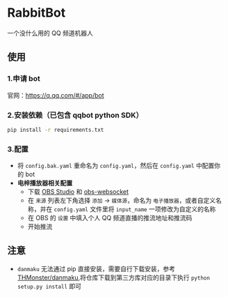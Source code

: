 # RabbitBot

一个没什么用的 QQ 频道机器人

## 使用

### 1.申请 bot

官网：https://q.qq.com/#/app/bot

### 2.安装依赖（已包含 qqbot python SDK）

```bash
pip install -r requirements.txt
```

### 3.配置

- 将 `config.bak.yaml` 重命名为 `config.yaml`，然后在 `config.yaml` 中配置你的 bot
- **电梓播放器相关配置**
  - 下载 [OBS Studio](https://obsproject.com/) 和 [obs-websocket](https://github.com/obsproject/obs-websocket/releases/tag/5.0.1)
  - 在 `来源` 列表左下角选择 `添加` -> `媒体源`，命名为 `电子播放器`，或者自定义名称，并在 `config.yaml` 文件里将 `input_name` 一项修改为自定义的名称
  - 在 OBS 的 `设置` 中填入个人 QQ 频道直播的推流地址和推流码
  - 开始推流

## 注意

- `danmaku` 无法通过 pip 直接安装，需要自行下载安装，参考[THMonster/danmaku](https://github.com/THMonster/danmaku),将仓库下载到第三方库对应的目录下执行 `python setup.py install` 即可
